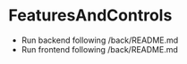 # FeaturesAndControls

- Run backend following /back/README.md
- Run frontend following /back/README.md

